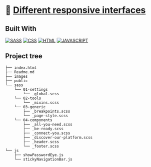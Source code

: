 # :link: [Different responsive interfaces](https://jayjustcodes.github.io/different-responsive-interfaces)

## Built With

[![SASS](https://img.shields.io/badge/Sass-CC6699?style=for-the-badge&logo=sass&logoColor=white)](https://jays-v.github.io/different-responsive-interfaces) 
[![CSS](https://img.shields.io/badge/CSS3-1572B6?style=for-the-badge&logo=css3&logoColor=white)](https://jays-v.github.io/different-responsive-interfaces) 
[![HTML](https://img.shields.io/badge/HTML5-E34F26?style=for-the-badge&logo=html5&logoColor=white)](https://jays-v.github.io/different-responsive-interfaces) 
[![JAVASCRIPT](https://img.shields.io/badge/JavaScript-F7DF1E?style=for-the-badge&logo=javascript&logoColor=black)](https://jays-v.github.io/different-responsive-interfaces) 

## Project tree
```
├── index.html                          
├── Readme.md                         
├── images
├── public                                                                              
└── sass                                              
    └── 01-settings
        └── _global.scss
    └── 02-tools
        └── _mixins.scss
    └── 03-generic
        ├── _breakpoints.scss  
        └── _page-style.scss
    └── 04-components
        ├── _all-you-need.scss
        ├── _be-ready.scss
        ├── _connect-you.scss
        ├── _discover-our-platform.scss
        ├── _header.scss
        └── _footer.scss
└── js
    ├── showPasswordEye.js                                             
    └── stickyNavigationBar.js
```







